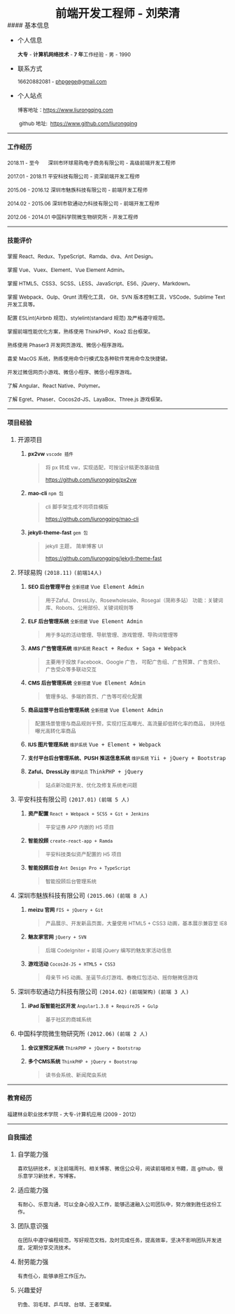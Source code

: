 <center><div style="font-size: 26px; font-weight: bold; ">前端开发工程师 - 刘荣清</div></center>
#### 基本信息

- 个人信息

   <small>**大专** - **计算机网络技术** - **7 年**工作经验 - 男 - 1990</small>

- 联系方式

  <small>16620882081 - phpgege@gmail.com</small>

- 个人站点

  <small>博客地址：https://www.liurongqing.com</small>
  
  <small> github 地址:  https://www.github.com/liurongqing</small>

---

#### 工作经历

<small>2018.11 - 至今 &nbsp;&nbsp;&nbsp;&nbsp; 深圳市环球易购电子商务有限公司 - 高级前端开发工程师</small>

<small>2017.01 - 2018.11 平安科技有限公司 - 资深前端开发工程师</small>

<small>2015.06 - 2016.12 深圳市魅族科技有限公司 - 前端开发工程师</small>

<small>2014.02 - 2015.06 深圳市软通动力科技有限公司 - 前端开发工程师</small>

<small>2012.06 - 2014.01 中国科学院微生物研究所 - 开发工程师</small>

---

#### 技能评价

<small>掌握 React、Redux、TypeScript、Ramda、dva、Ant Design。</small>

<small>掌握 Vue、Vuex、Element、Vue Element Admin。</small>

<small>掌握 HTML5、CSS3、SCSS、LESS、JavaScript、ES6、jQuery、Markdown。</small>

<small>掌握 Webpack、Gulp、Grunt 流程化工具， Git、SVN 版本控制工具，VSCode、Sublime Text 开发工具等。</small>

<small>配置 ESLint(Airbnb 规范)、stylelint(standard 规范) 及严格遵守规范。</small>

<small>掌握前端性能优化方案，熟练使用 ThinkPHP、Koa2 后台框架。</small>

<small>熟练使用 Phaser3 开发网页游戏、微信小程序游戏。</small>

<small>喜爱 MacOS 系统，熟练使用命令行模式及各种软件常用命令及快捷键。</small>

<small>开发过微信网页小游戏、微信小程序、微信小程序游戏。</small>

<small>了解 Angular、React Native、Polymer。</small>

<small>了解 Egret、Phaser、Cocos2d-JS、LayaBox、Three.js 游戏框架。</small>

---


#### 项目经验

1. 开源项目

   1. <small>**px2vw** `vscode 插件`</small>

      > <small>将 px 转成 vw，实现适配，可按设计稿更改基础值</small>
      >
      > <small>https://github.com/liurongqing/px2vw</small>

   2. <small>**mao-cli** `npm 包`</small>

      > <small>cli 脚手架生成不同项目模版</small>
      >
      > <small>https://github.com/liurongqing/mao-cli</small>

   3. <small>**jekyll-theme-fast** `gem 包` </small>

      > <small>jekyll 主题， 简单博客 UI</small>
      >
      > <small>https://github.com/liurongqing/jekyll-theme-fast</small>

2. 环球易购 `(2018.11)` `(前端14人)`

   1. <small>**SEO 后台管理平台** `全新搭建`</small> `Vue Element Admin`

      > <small>用于Zaful、DressLily、Rosewholesale、Rosegal（简称多站）
      > 功能：关键词库、Robots、公用部份、关键词规则等</small>

   2. <small>**ELF 后台管理系统** `全新搭建`</small> `Vue Element Admin`

      > <small>用于多站的活动管理、导航管理、游戏管理、导购词管理等</small>

   3. <small>**AMS 广告管理系统** `维护系统`</small> `React + Redux + Saga + Webpack`

      > <small>主要用于投放 Facebook、Google 广告， 可配广告组、广告预算、广告竞价、广告受众等多联动交互</small>

   4. <small>**CMS 后台管理系统** `全新搭建`</small> `Vue Element Admin`

      > <small>管理多站、多端的首页、广告等可视化配置</small>

   5. <small>**商品运营平台后台管理系统** `全新搭建`</small> `Vue Element Admin`

     > <small>配置场景管理与商品规则干预，实现打压高曝光、高流量却低转化率的商品， 扶持低曝光高转化率商品</small>

   6. <small>**IUS 图片管理系统** `维护系统`</small> `Vue + Element + Webpack`

   7. <small>**支付平台后台管理系统、PUSH 推送信息系统** `维护系统`</small> `Yii + jQuery + Bootstrap`

   8. <small>**Zaful、DressLily** `维护站点`</small> `ThinkPHP + jQuery`

      > <small>站点新功能开发、优化及修复系统老问题</small>

3. 平安科技有限公司 `(2017.01)` `(前端 5 人)`

   1. <small>**资产配置** `React + Webpack + SCSS + Git + Jenkins`</small>

      > <small>平安证券 APP 内嵌的 H5 项目</small>

   2. <small>**智能投顾** `create-react-app + Ramda`</small>

      > <small>平安科技类似资产配置的 H5 项目</small>

   3. <small>**智能投顾后台** `Ant Design Pro + TypeScript`</small>

      > <small>智能投顾后台管理系统</small>

4. 深圳市魅族科技有限公司 `(2015.06)` `(前端 8 人)`

   1. <small>**meizu 官网** `FIS + jQuery + Git`</small>

      > <small>产品展示、开发新品页面，大量使用 HTML5 + CSS3 动画，基本展示兼容至 IE8</small>

   2. <small>**魅友家官网** `jQuery + SVN`</small>

      > <small>后端 CodeIgniter + 前端 jQuery 编写的魅友家活动信息</small>

   3. <small>**游戏活动** `Cocos2d-JS + HTML5 + CSS3`</small>

      > <small>母亲节 H5 动画、圣诞节点灯游戏、春晚红包活动、摇你魅微信游戏</small>

5. 深圳市软通动力科技有限公司 `(2014.02)` `(前端架构)` `(前端 3 人)`

   1. <small>**iPad 版智能社区开发** `Angular1.3.8 + RequireJS + Gulp`</small>

      > <small>基于社区的商城系统</small>

6. 中国科学院微生物研究所 `(2012.06)` `(前端 2 人)`

   1. <small>**会议室预定系统** `ThinkPHP + jQuery + Bootstrap`</small>

   2. <small>**多个CMS系统** `ThinkPHP + jQuery + Bootstrap`</small>

      > <small>读书会系统、新闻爬虫系统</small>

---

#### 教育经历

<small>福建林业职业技术学院 - 大专-计算机应用 (2009 - 2012)</small>

---

#### 自我描述

1. 自学能力强

   <small>喜欢钻研技术，关注前端周刊、相关博客、微信公众号，阅读前端相关书籍，逛 github，很乐意学习新技术，写博客。</small>

2. 适应能力强

   <small>有耐心、乐意沟通，可以全身心投入工作，能够迅速融入公司团队中，努力做到胜任这份工作。</small>

3. 团队意识强

   <small>在团队中遵守编程规范，写好规范文档，及时完成任务，提高效率，坚决不影响团队开发进度，定期分享交流技术。</small>

4. 耐劳能力强

   <small>有责任心，能够承担工作压力。</small>

5. 兴趣爱好

   <small>钓鱼、羽毛球、乒乓球、台球、王者荣耀。</small>
